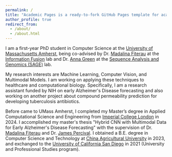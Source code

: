 ```yaml
---
permalink: /
title: "Academic Pages is a ready-to-fork GitHub Pages template for academic personal websites"
author_profile: true
redirect_from: 
  - /about/
  - /about.html
---
```


I am a first-year PhD student in Computer Science at the [University of Massachusetts Amherst](https://www.umass.edu/), being co-advised by Dr. [Madalina Fiterau](https://people.cs.umass.edu/~mfiterau/) at the [Information Fusion](https://groups.cs.umass.edu/infofusion/home/) lab and Dr. [Anna Green](https://sage.cs.umass.edu/author/anna-green/) at the [Sequence Analysis and Genomics (SAGE)](https://sage.cs.umass.edu/) lab.

My research interests are Machine Learning, Computer Vision, and Multimodal Models. I am working on applying these techniques to healthcare and computational biology. Specifically, I am a research assistant funded by NIH on early Alzheimer's Disease forecasting and also working on another project about compound permeability prediction for developing tuberculosis antibiotics.

Before came to UMass Amherst, I completed my Master’s degree in Applied Computational Science and Engineering from [Imperial College London](https://www.imperial.ac.uk/) in 2024. I accomplished my master's thesis "Hybrid CNN with Multimodal Data for Early Alzheimer's Disease Forecasting" with the supervision of Dr. [Madalina Fiterau](https://people.cs.umass.edu/~mfiterau/) and Dr. [James Percival](https://jrper.github.io/). I obtained a B.E. degree in Computer Science and Technology at [China Agricultural University](https://en.cau.edu.cn/) in 2023, and exchanged to the [University of California San Diego](https://ucsd.edu/) in 2021 (University and Professional Studies program).
